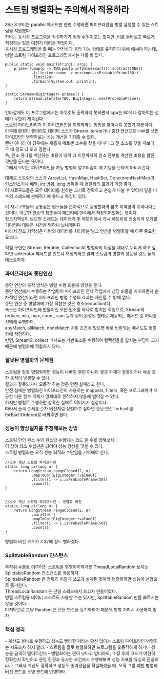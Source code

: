 <h1>스트림 병렬화는 주의해서 적용하라</h1>
자바 8 부터는 parallel 메서드만 한번 수행하면 파이프라인을 병렬 실행할 수 있는 스트림을 지원했다.<br/>
자바는 동시성 프로그램을 작성하기가 점점 쉬워지고는 있지만, 이를 올바르고 빠르게 적성하는 일은 여전히 어려운 작업이다.<br/>
동시성 프로그래밍을 할 때는 안전성과 응답 가능 상태를 유지하기 위해 애써야 하는데, 병렬 스트림 파이프라인 프로그래밍에서는 다를 바 없다.<br/>

```
public static void main(String[] args) {
    primes().map(p -> TWO.pow(p.intValueExact()).subtract(ONE))
            .filter(mersenne -> mersenne.isProbablePrime(50))
            .limit(20)
            .forEach(System.out::println);
}

static Stream<BigInteger> primes() {
    return Stream.iterate(TWO, BigInteger::nextProbablePrime);
}
```

안타깝게도 이 프로그램에서는 아무것도 출력하지 못하면서 cpu는 90%나 잡아먹는 상태가 무한히 계속된다.<br/>
스트립 라이브러리가 이 파이프라인을 병렬화하는 방법을 찾아내지 못했기 때문이다.<br/>
아무래 환경이 좋더라도 데이터 소스가 Stream.iterate거나 중간 연산으로 limit를 쓰면 파이프라인 병렬화로는 성능 개선을 기대할 수 없다.<br/>
뿐만 아니라 이 경우에는 새롭게 메르센 소수를 찾을 때마다 그 전 소스를 찾을 때보다 두 배 정도 더 오래 걸린다.<br/>
즉, 원소 하나를 계산하는 비용이 대력 그 이전까지의 원소 전부를 계산한 비용을 합친 것만큼 든다는 뜻이다.<br/>
그래서 보이는 파이프라인을 자동 병렬화 알고리즘이 제 기능을 못하게 마비시킨다<br/>

대체로 스트림의 소스가 ArrayList, HashMap, HashSet, ConcurrenHashMap의 인스턴스거나 배열, int 범위, long 범위일 때 병렬화의 효과가 가장 좋다.<br/>
이 자료구조들은 모두 데이터를 원하는 크기로 정확하고 손쉽게 나눌 수 있어서 일을 다수의 스레드에 분배하기에 좋다고 특징이 있다.<br/>

이 자료구조들의 공통점은 원소들을 순차적으로 실행할때의 참조 지역성이 뛰어나다는 것이다. 이웃한 원소의 참조들이 메모리에 연속해서 저장되어있따는 뜻이다. <br/>
참조지역성이 낮으면 스레드는 데이터가 주 메모리에서 캐시 메모리로 전송되어 오기를 기다리며 대부분 시간을 멍하니 보내게된다. <br/>
따라서 참조 지역성은 다량의 데이터를 처리하는 벌크 연산을 병렬화할 때 아주 중요한 요소다.<br/>

직접 구현한 Stream, Iterable, Collection이 병렬화의 이점을 제대로 누리게 하고 싶다면 spliterator 메서드를 반드시 재정의하고 결과 스트림의 병렬화 성능을 강도 높게 테스트하자.<br/>

<h3> 파이프라인의 종단연산 </h3>
종단 연산의 동작 방식은 병렬 수행 효율에 영향을 준다. <br/>
종단 연산에서 수행하는 작업량이 파이프라인 전체 작업에서 상당 비중을 차지하면서 순차적인 연산이라면 파이프라인 병렬 수행의 효과는 제한될 수 밖에 없다. <br/>
종단 연산 중 병렬화에 가장 적합한 것은 축소(reduction)다.<br/>
축소는 파이프라인에 만들어진 모든 원소를 하나로 합치는 작업으로, Stream의 reduce, min, max, count, sum 등과 같이 완성된 형태로 제공되는 메서드 중 하나를 선택해 수행한다. <br/>
anyMatch, allMatch, noneMatch 처럼 조건에 맞으면 바로 반환되는 메서드도 병렬화에 적합하다.<br/>
반면, Stream의 collect 메서드는 가변축소를 수행하여 컬렉션들을 합치는 부담이 크기 때문에 병렬화에 적합하지 않다.<br/>
 
<h3> 잘못된 병렬화의 문제점 </h3>
스트림을 잘못 병렬화하면 성능이 나빠질 뿐만 아니라 결과 자체가 잘못되거나 예상 못한 동작이 발생할 수 있다. <br/>
결과가 잘못되거나 오동작 하는 것은 안전 실패라고 한다. <br/>
안전 실패는 병렬화한 파이프라인이 사용하는 mappers, filters, 혹은 프로그래머가 제공한 다른 함수 객체가 명세대로 동작하지 않을때 벌어질 수 있다. <br/>
하지만 병렬로 수행하면 참혹한 실패로 이어지기 십상이다.<br/>
따라서 출력 순서를 순차 버전처럼 정렬하고 싶다면 종단 연산 forEach를 forEachOrdered로 바꿔주면 된다.<br/>

<h3> 성능이 향상될지를 추정해보는 방법 </h3>
스트림 안의 원소 수와 원소당 수행되는 코드 줄 수를 곱해보자.<br/>
이 값이 최소 수십만은 되어야 성능 향상을 맛볼 수 있다.<br/>
스트림 병렬화는 오직 성능 최적화 수단임을 기억해야 한다.<br/>

```
//소수 계산 스트림 파이프라인 
static long pi(long n) {
    return LongStream.rangeClosed(2, n)
            .mapToObj(BigInteger::valueOf)
            .filter(i -> i.isProbablePrime(50))
            .count();
}
 

//소수 계산 스트림 파이프라인 - 병렬화 버전
static long pi(long n) {
    return LongStream.rangeClosed(2, n)
            .parallel()
            .mapToObj(BigInteger::valueOf)
            .filter(i -> i.isProbablePrime(50))
            .count();
}
```

병렬화 버전 코드가 3.37배 정도 빨라졌다. 

<h3> SplittableRandom 인스턴스 </h3>
무작위 수들로 이루어진 스트림을 병렬화하려거든 ThreadLocalRandom 보다는 SplittableRandom 인스턴스를 이용하자.<br/>
SplittableRandom 은 정확히 이럴때 쓰고자 설계된 것이라 병렬화하면 성능이 선형으로 증가한다. <br/>
ThreadLocalRandom 은 단일 스레드에서 쓰고자 만들어졌다. <br/>
병렬 스트림용 데이터 소스로도 사용할 수는 있지만, SplittableRandom 만큼 빠르지는 않을 것이다.  <br/>
마지막으로 그냥 Random 은 모든 연산을 동기화하기 때문에 병렬 처리시 사용하지 말자.<br/>

<h3> 핵심 정리 </h3>
- 계산도 올바로 수행하고 성능도 빨라질 거라는 확신 없이는 스트림 파이프라인 병렬화는 시도조차 하지 말라.
- 스트림을 잘못 병렬화하면 프로그램을 오동작하게 하거나 성능을 급격히 떨어트린다
- 병렬화하는 편이 낫다고 믿더라도, 수정 후의 코드가 여전히 정확한지 확인하고 운영 환경과 유사한 조건에서 수행해보며 성능 지표를 유심히 관찰하라.
- 그래서 계산도 정확하고 성능도 좋아졌음을 확실해졌을 때. 오직 그럴 떄만 병렬화 버전 코드를 운영 코드에 반영하라.


